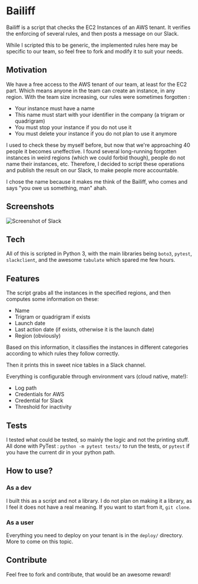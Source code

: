 # Bailiff
Bailiff is a script that checks the EC2 Instances of an AWS tenant. It verifies the enforcing of several rules, and then posts a message on our Slack. 

While I scripted this to be generic, the implemented rules here may be specific to our team, so feel free to fork and modify it to suit your needs.

## Motivation
We have a free access to the AWS tenant of our team, at least for the EC2 part. Which means anyone in the team can create an instance, in any region. With the team size increasing, our rules were sometimes forgotten : 
 - Your instance must have a name
 - This name must start with your identifier in the company (a trigram or quadrigram)
 - You must stop your instance if you do not use it
 - You must delete your instance if you do not plan to use it anymore

I used to check these by myself before, but now that we're approaching 40 people it becomes uneffective. I found several long-running forgotten instances in weird regions (which we could forbid though), people do not name their instances, etc. Therefore, I decided to script these operations and publish the result on our Slack, to make people more accountable.

I chose the name because it makes me think of the Bailiff, who comes and says "you owe us something, man" ahah.

## Screenshots
![Screenshot of Slack](/../screenshots/assets/capture.png?raw=true)

## Tech
All of this is scripted in Python 3, with the main libraries being `boto3`, `pytest`, `slackclient`, and the awesome `tabulate` which spared me few hours.

## Features
The script grabs all the instances in the specified regions, and then computes some information on these:
- Name
- Trigram or quadrigram if exists
- Launch date
- Last action date (if exists, otherwise it is the launch date)
- Region (obviously)

Based on this information, it classifies the instances in different categories according to which rules they follow correctly.

Then it prints this in sweet nice tables in a Slack channel.

Everything is configurable through environment vars (cloud native, mate!):
- Log path
- Credentials for AWS
- Credential for Slack
- Threshold for inactivity

## Tests
I tested what could be tested, so mainly the logic and not the printing stuff. All done with PyTest : `python -m pytest tests/` to run the tests, or `pytest` if you have the current dir in your python path.

## How to use?
### As a dev
I built this as a script and not a library. I do not plan on making it a library, as I feel it does not have a real meaning. If you want to start from it, `git clone`.

### As a user
Everything you need to deploy on your tenant is in the `deploy/` directory. More to come on this topic.

## Contribute
Feel free to fork and contribute, that would be an awesome reward!


